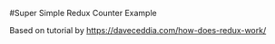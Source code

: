 #Super Simple Redux Counter Example

Based on tutorial by https://daveceddia.com/how-does-redux-work/
